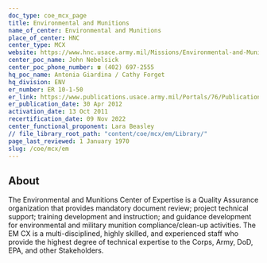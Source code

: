 ```yaml
---
doc_type: coe_mcx_page 
title: Environmental and Munitions
name_of_center: Environmental and Munitions
place_of_center: HNC
center_type: MCX
website: https://www.hnc.usace.army.mil/Missions/Environmental-and-Munitions/
center_poc_name: John Nebelsick
center_poc_phone_number: ☎ (402) 697-2555
hq_poc_name: Antonia Giardina / Cathy Forget
hq_division: ENV
er_number: ER 10-1-50
er_link: https://www.publications.usace.army.mil/Portals/76/Publications/EngineerRegulations/ER_10-1-50.pdf?ver=pR9lTjGLJ-tqHDyrUBtrGw%3d%3d
er_publication_date: 30 Apr 2012
activation_date: 13 Oct 2011
recertification_date: 09 Nov 2022
center_functional_proponent: Lara Beasley
// file_library_root_path: "content/coe/mcx/em/Library/" 
page_last_reviewed: 1 January 1970 
slug: /coe/mcx/em
---
```


## About 

The Environmental and Munitions Center of Expertise is a Quality Assurance organization that provides mandatory document review; project technical support; training development and instruction; and guidance development for environmental and military munition compliance/clean-up activities. The EM CX is a multi-disciplined, highly skilled, and experienced staff who provide the highest degree of technical expertise to the Corps, Army, DoD, EPA, and other Stakeholders. 

 
